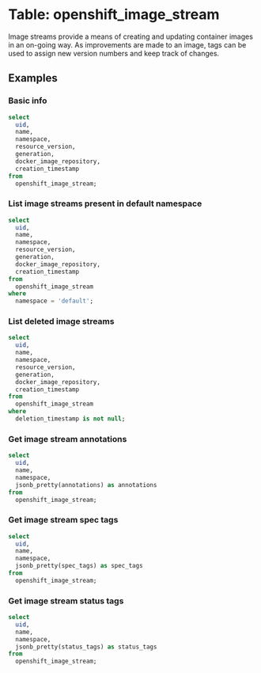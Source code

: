 # Table: openshift_image_stream

Image streams provide a means of creating and updating container images in an on-going way. As improvements are made to an image, tags can be used to assign new version numbers and keep track of changes.

## Examples

### Basic info

```sql
select
  uid,
  name,
  namespace,
  resource_version,
  generation,
  docker_image_repository,
  creation_timestamp
from
  openshift_image_stream;
```

### List image streams present in default namespace

```sql
select
  uid,
  name,
  namespace,
  resource_version,
  generation,
  docker_image_repository,
  creation_timestamp
from
  openshift_image_stream
where
  namespace = 'default';
```

### List deleted image streams

```sql
select
  uid,
  name,
  namespace,
  resource_version,
  generation,
  docker_image_repository,
  creation_timestamp
from
  openshift_image_stream
where
  deletion_timestamp is not null;
```

### Get image stream annotations

```sql
select
  uid,
  name,
  namespace,
  jsonb_pretty(annotations) as annotations
from
  openshift_image_stream;
```

### Get image stream spec tags

```sql
select
  uid,
  name,
  namespace,
  jsonb_pretty(spec_tags) as spec_tags
from
  openshift_image_stream;
```

### Get image stream status tags

```sql
select
  uid,
  name,
  namespace,
  jsonb_pretty(status_tags) as status_tags
from
  openshift_image_stream;
```